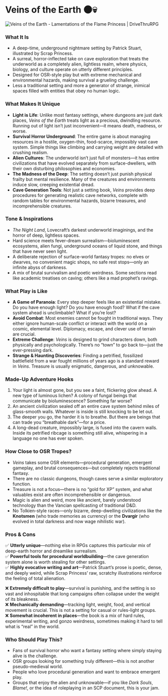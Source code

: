 # Veins of the Earth 🌑💀

![Veins of the Earth - Lamentations of the Flame Princess | DriveThruRPG](https://d1vzi28wh99zvq.cloudfront.net/images/2795/209509.jpg)


### What It Is
- A deep-time, underground nightmare setting by Patrick Stuart, illustrated by Scrap Princess.
- A surreal, horror-inflected take on cave exploration that treats the underworld as a completely alien, lightless realm, where physics, biology, and culture operate on utterly different principles.
- Designed for OSR-style play but with extreme mechanical and environmental hazards, making survival a grueling challenge.
- Less a traditional setting and more a generator of strange, inimical spaces filled with entities that obey no human logic.

### What Makes It Unique
- **Light is Life**: Unlike most fantasy settings, where dungeons are just dark places, *Veins of the Earth* treats light as a precious, dwindling resource. Running out of light isn’t just inconvenient—it means death, madness, or worse.
- **Survival Horror Underground**: The entire game is about managing resources in a hostile, oxygen-thin, food-scarce, impossibly vast cave system. Simple things like climbing and carrying weight are detailed with crushing realism.
- **Alien Cultures**: The underworld isn’t just full of monsters—it has entire civilizations that have evolved separately from surface-dwellers, with their own disturbing philosophies and economies.
- **The Madness of the Deep**: The setting doesn’t just punish physical frailty but mental resilience. Many of the creatures and environments induce slow, creeping existential dread.
- **Cave Generation Tools**: Not just a setting book, *Veins* provides deep procedures for generating realistic cave networks, complete with random tables for environmental hazards, bizarre treasures, and incomprehensible creatures.

### Tone & Inspirations
- *The Night Land*, Lovecraft’s darkest underworld imaginings, and the horror of deep, lightless spaces.
- Hard science meets fever-dream surrealism—bioluminescent ecosystems, alien fungi, underground oceans of liquid stone, and things that have never seen light.
- A deliberate rejection of surface-world fantasy tropes: no elves or dwarves, no convenient magic shops, no safe rest stops—only an infinite abyss of darkness.
- A mix of brutal survivalism and poetic weirdness. Some sections read like academic treatises on caving; others like a mad prophet’s ravings.

### What Play is Like
- **A Game of Paranoia**: Every step deeper feels like an existential mistake. Do you have enough light? Do you have enough food? What if the cave system ahead is unclimbable? What if you’re lost?
- **Avoid Combat**: Most enemies cannot be fought in traditional ways. They either ignore human-scale conflict or interact with the world on a cosmic, elemental level. Diplomacy, escape, and clever use of terrain are crucial.
- **Extreme Challenge**: *Veins* is designed to grind characters down, both physically and psychologically. There’s no “town” to go back to—just the ever-pressing dark.
- **Strange & Haunting Discoveries**: Finding a petrified, fossilized battlefield from a war fought millions of years ago is a standard reward in *Veins*. Treasure is usually enigmatic, dangerous, and unknowable.

### Made-Up Adventure Hooks
1. Your light is almost gone, but you see a faint, flickering glow ahead. A new type of luminous lichen? A colony of fungal beings that communicate by bioluminescence? Something far worse?
2. An ancient civilization sealed off an entire cave system behind miles of glass-smooth walls. Whatever is inside is still knocking to be let out.
3. The deeper you go, the harder it is to breathe. But there are beings that can trade you “breathable dark”—for a price.
4. A long-dead creature, impossibly large, is fused into the cavern walls. Inside its petrified ribcage is something still alive, whispering in a language no one has ever spoken.

### How Close to OSR Tropes?
- *Veins* takes some OSR elements—procedural generation, emergent gameplay, and brutal consequences—but completely rejects traditional fantasy.
- There are no classic dungeons, though caves serve a similar exploratory function.
- Treasure is not a focus—there is no “gold for XP” system, and what valuables exist are often incomprehensible or dangerous.
- Magic is alien and weird, more like ancient, barely understood technology than the Vancian spellcasting of traditional D&D.
- No Tolkien-style races—only bizarre, deep-dwelling civilizations like the **Knotsmen** (who trade memories as currency) or the **Dvargir** (who evolved in total darkness and now wage nihilistic war).

### Pros & Cons
✅ **Utterly unique**—nothing else in RPGs captures this particular mix of deep-earth horror and dreamlike surrealism.  
✅ **Powerful tools for procedural worldbuilding**—the cave generation system alone is worth stealing for other settings.  
✅ **Highly evocative writing and art**—Patrick Stuart’s prose is poetic, dense, and deeply weird, while Scrap Princess’ raw, scratchy illustrations reinforce the feeling of total alienation.  

❌ **Extremely difficult to play**—survival is punishing, and the setting is so vast and inhospitable that long campaigns often collapse under the weight of its bleakness.  
❌ **Mechanically demanding**—tracking light, weight, food, and vertical movement is crucial. This is not a setting for casual or rules-light groups.  
❌ **Somewhat incoherent in places**—the book is a mix of hard rules, experimental writing, and gonzo weirdness, sometimes making it hard to tell what is “real” in the world.  

### Who Should Play This?
- Fans of survival horror who want a fantasy setting where simply staying alive is the challenge.
- OSR groups looking for something truly different—this is not another pseudo-medieval world.
- People who love procedural generation and want to embrace emergent play.
- Groups that enjoy the alien and unknowable—if you like *Dark Souls*, *Blame!*, or the idea of roleplaying in an SCP document, this is your jam.
